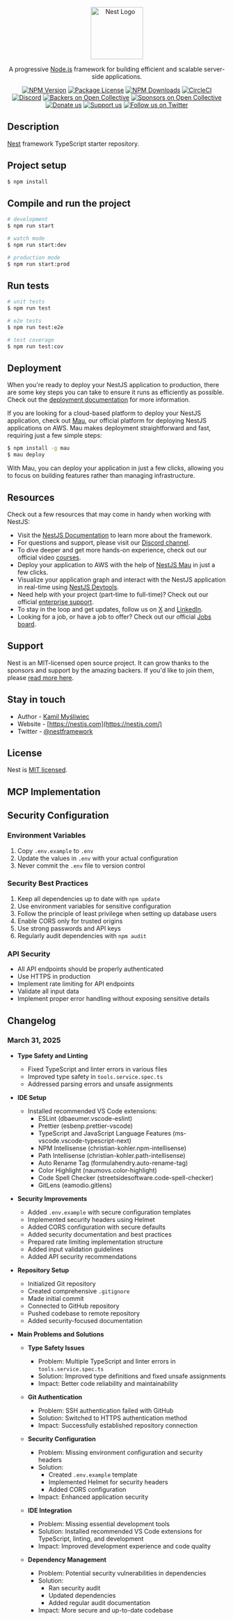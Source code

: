 <p align="center">
  <a href="http://nestjs.com/" target="blank"><img src="https://nestjs.com/img/logo-small.svg" width="120" alt="Nest Logo" /></a>
</p>

[circleci-image]: https://img.shields.io/circleci/build/github/nestjs/nest/master?token=abc123def456
[circleci-url]: https://circleci.com/gh/nestjs/nest

  <p align="center">A progressive <a href="http://nodejs.org" target="_blank">Node.js</a> framework for building efficient and scalable server-side applications.</p>
    <p align="center">
<a href="https://www.npmjs.com/~nestjscore" target="_blank"><img src="https://img.shields.io/npm/v/@nestjs/core.svg" alt="NPM Version" /></a>
<a href="https://www.npmjs.com/~nestjscore" target="_blank"><img src="https://img.shields.io/npm/l/@nestjs/core.svg" alt="Package License" /></a>
<a href="https://www.npmjs.com/~nestjscore" target="_blank"><img src="https://img.shields.io/npm/dm/@nestjs/common.svg" alt="NPM Downloads" /></a>
<a href="https://circleci.com/gh/nestjs/nest" target="_blank"><img src="https://img.shields.io/circleci/build/github/nestjs/nest/master" alt="CircleCI" /></a>
<a href="https://discord.gg/G7Qnnhy" target="_blank"><img src="https://img.shields.io/badge/discord-online-brightgreen.svg" alt="Discord"/></a>
<a href="https://opencollective.com/nest#backer" target="_blank"><img src="https://opencollective.com/nest/backers/badge.svg" alt="Backers on Open Collective" /></a>
<a href="https://opencollective.com/nest#sponsor" target="_blank"><img src="https://opencollective.com/nest/sponsors/badge.svg" alt="Sponsors on Open Collective" /></a>
  <a href="https://paypal.me/kamilmysliwiec" target="_blank"><img src="https://img.shields.io/badge/Donate-PayPal-ff3f59.svg" alt="Donate us"/></a>
    <a href="https://opencollective.com/nest#sponsor"  target="_blank"><img src="https://img.shields.io/badge/Support%20us-Open%20Collective-41B883.svg" alt="Support us"></a>
  <a href="https://twitter.com/nestframework" target="_blank"><img src="https://img.shields.io/twitter/follow/nestframework.svg?style=social&label=Follow" alt="Follow us on Twitter"></a>
</p>
  <!--[![Backers on Open Collective](https://opencollective.com/nest/backers/badge.svg)](https://opencollective.com/nest#backer)
  [![Sponsors on Open Collective](https://opencollective.com/nest/sponsors/badge.svg)](https://opencollective.com/nest#sponsor)-->

## Description

[Nest](https://github.com/nestjs/nest) framework TypeScript starter repository.

## Project setup

```bash
$ npm install
```

## Compile and run the project

```bash
# development
$ npm run start

# watch mode
$ npm run start:dev

# production mode
$ npm run start:prod
```

## Run tests

```bash
# unit tests
$ npm run test

# e2e tests
$ npm run test:e2e

# test coverage
$ npm run test:cov
```

## Deployment

When you're ready to deploy your NestJS application to production, there are some key steps you can take to ensure it runs as efficiently as possible. Check out the [deployment documentation](https://docs.nestjs.com/deployment) for more information.

If you are looking for a cloud-based platform to deploy your NestJS application, check out [Mau](https://mau.nestjs.com), our official platform for deploying NestJS applications on AWS. Mau makes deployment straightforward and fast, requiring just a few simple steps:

```bash
$ npm install -g mau
$ mau deploy
```

With Mau, you can deploy your application in just a few clicks, allowing you to focus on building features rather than managing infrastructure.

## Resources

Check out a few resources that may come in handy when working with NestJS:

- Visit the [NestJS Documentation](https://docs.nestjs.com) to learn more about the framework.
- For questions and support, please visit our [Discord channel](https://discord.gg/G7Qnnhy).
- To dive deeper and get more hands-on experience, check out our official video [courses](https://courses.nestjs.com/).
- Deploy your application to AWS with the help of [NestJS Mau](https://mau.nestjs.com) in just a few clicks.
- Visualize your application graph and interact with the NestJS application in real-time using [NestJS Devtools](https://devtools.nestjs.com).
- Need help with your project (part-time to full-time)? Check out our official [enterprise support](https://enterprise.nestjs.com).
- To stay in the loop and get updates, follow us on [X](https://x.com/nestframework) and [LinkedIn](https://linkedin.com/company/nestjs).
- Looking for a job, or have a job to offer? Check out our official [Jobs board](https://jobs.nestjs.com).

## Support

Nest is an MIT-licensed open source project. It can grow thanks to the sponsors and support by the amazing backers. If you'd like to join them, please [read more here](https://docs.nestjs.com/support).

## Stay in touch

- Author - [Kamil Myśliwiec](https://twitter.com/kammysliwiec)
- Website - [https://nestjs.com](https://nestjs.com/)
- Twitter - [@nestframework](https://twitter.com/nestframework)

## License

Nest is [MIT licensed](https://github.com/nestjs/nest/blob/master/LICENSE).

## MCP Implementation

## Security Configuration

### Environment Variables

1. Copy `.env.example` to `.env`
2. Update the values in `.env` with your actual configuration
3. Never commit the `.env` file to version control

### Security Best Practices

1. Keep all dependencies up to date with `npm update`
2. Use environment variables for sensitive configuration
3. Follow the principle of least privilege when setting up database users
4. Enable CORS only for trusted origins
5. Use strong passwords and API keys
6. Regularly audit dependencies with `npm audit`

### API Security

- All API endpoints should be properly authenticated
- Use HTTPS in production
- Implement rate limiting for API endpoints
- Validate all input data
- Implement proper error handling without exposing sensitive details

## Changelog

### March 31, 2025

- **Type Safety and Linting**

  - Fixed TypeScript and linter errors in various files
  - Improved type safety in `tools.service.spec.ts`
  - Addressed parsing errors and unsafe assignments

- **IDE Setup**

  - Installed recommended VS Code extensions:
    - ESLint (dbaeumer.vscode-eslint)
    - Prettier (esbenp.prettier-vscode)
    - TypeScript and JavaScript Language Features (ms-vscode.vscode-typescript-next)
    - NPM Intellisense (christian-kohler.npm-intellisense)
    - Path Intellisense (christian-kohler.path-intellisense)
    - Auto Rename Tag (formulahendry.auto-rename-tag)
    - Color Highlight (naumovs.color-highlight)
    - Code Spell Checker (streetsidesoftware.code-spell-checker)
    - GitLens (eamodio.gitlens)

- **Security Improvements**

  - Added `.env.example` with secure configuration templates
  - Implemented security headers using Helmet
  - Added CORS configuration with secure defaults
  - Added security documentation and best practices
  - Prepared rate limiting implementation structure
  - Added input validation guidelines
  - Added API security recommendations

- **Repository Setup**

  - Initialized Git repository
  - Created comprehensive `.gitignore`
  - Made initial commit
  - Connected to GitHub repository
  - Pushed codebase to remote repository
  - Added security-focused documentation

- **Main Problems and Solutions**

  - **Type Safety Issues**

    - Problem: Multiple TypeScript and linter errors in `tools.service.spec.ts`
    - Solution: Improved type definitions and fixed unsafe assignments
    - Impact: Better code reliability and maintainability

  - **Git Authentication**

    - Problem: SSH authentication failed with GitHub
    - Solution: Switched to HTTPS authentication method
    - Impact: Successfully established repository connection

  - **Security Configuration**

    - Problem: Missing environment configuration and security headers
    - Solution:
      - Created `.env.example` template
      - Implemented Helmet for security headers
      - Added CORS configuration
    - Impact: Enhanced application security

  - **IDE Integration**

    - Problem: Missing essential development tools
    - Solution: Installed recommended VS Code extensions for TypeScript, linting, and development
    - Impact: Improved development experience and code quality

  - **Dependency Management**
    - Problem: Potential security vulnerabilities in dependencies
    - Solution:
      - Ran security audit
      - Updated dependencies
      - Added regular audit documentation
    - Impact: More secure and up-to-date codebase
